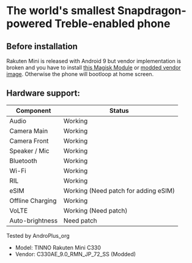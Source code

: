 # The world's smallest Snapdragon-powered Treble-enabled phone

## Before installation
Rakuten Mini is released with Android 9 but vendor implementation is broken and you have to install [this Magisk Module](https://github.com/AndroPlus-org/magisk-module-c330-gsi/releases) or [modded vendor image](https://drive.google.com/file/d/1_YDpV9-Wbbbvdjd2eGF1ofSGorc8xaq9/view?usp=sharing). Otherwise the phone will bootloop at home screen.

## Hardware support:
| Component | Status |
|-|-|
| Audio | Working |
| Camera Main | Working|
| Camera Front | Working
| Speaker / Mic | Working |
| Bluetooth | Working |
| Wi-Fi | Working |
| RIL | Working |
| eSIM | Working (Need patch for adding eSIM) |
| Offline Charging | Working |
| VoLTE | Working (Need patch) |
| Auto-brightness | Need patch |

Tested by AndroPlus_org
- Model: TINNO Rakuten Mini C330
- Vendor: C330AE_9.0_RMN_JP_72_SS (Modded)